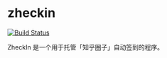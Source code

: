 # zheckin

[![Build Status](https://cloud.drone.io/api/badges/Hentioe/zheckin/status.svg)](https://cloud.drone.io/Hentioe/zheckin)

ZheckIn 是一个用于托管「知乎圈子」自动签到的程序。
